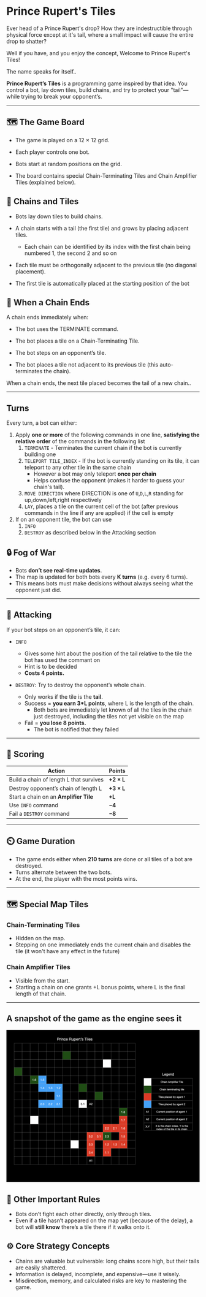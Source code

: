 # Prince Rupert's Tiles

Ever head of a Prince Rupert's drop? How they are indestructible through physical force except at it's tail, where a small impact will cause the entire drop to shatter?

Well if you have, and you enjoy the concept, Welcome to Prince Rupert's Tiles!

The name speaks for itself..

**Prince Rupert’s Tiles** is a programming game inspired by that idea. You control a bot, lay down tiles, build chains, and try to protect your "tail"—while trying to break your opponent’s.

---

## 🗺️ The Game Board
- The game is played on a 12 × 12 grid.

- Each player controls one bot.

- Bots start at random positions on the grid.

- The board contains special Chain-Terminating Tiles and Chain Amplifier Tiles (explained below).

## 🧱 Chains and Tiles
- Bots lay down tiles to build chains.

- A chain starts with a tail (the first tile) and grows by placing adjacent tiles. 
  - Each chain can be identified by its index with the first chain being numbered 1, the second 2 and so on

- Each tile must be orthogonally adjacent to the previous tile (no diagonal placement).
  
- The first tile is automatically placed at the starting position of the bot

## 🛑 When a Chain Ends
A chain ends immediately when:

- The bot uses the TERMINATE command.

- The bot places a tile on a Chain-Terminating Tile.

- The bot steps on an opponent’s tile.

- The bot places a tile not adjacent to its previous tile (this auto-terminates the chain).

When a chain ends, the next tile placed becomes the tail of a new chain..

---

## Turns
Every turn, a bot can either:
  1. Apply **one or more** of the following commands in one line, **satisfying the relative order** of the commands in the following list
     1. `TERMINATE` - Terminates the current chain if the bot is currently building one
     2. `TELEPORT TILE_INDEX` - If the bot is currently standing on its tile, it can teleport to any other tile in the same chain
        - However a bot may only teleport **once per chain**
        - Helps confuse the opponent (makes it harder to guess your chain's tail).
     3. `MOVE DIRECTION` where DIRECTION is one of `U`,`D`,`L`,`R` standing for up,down,left,right respectively
     4. `LAY`, places a tile on the current cell of the bot (after previous commands in the line if any are applied) if the cell is empty
  2. If on an opponent tile, the bot can use
     1. `INFO`
     2. `DESTROY` as described below in the Attacking section
  
## 🔒 Fog of War

- Bots **don’t see real-time updates**.
- The map is updated for both bots every **K turns** (e.g. every 6 turns).
- This means bots must make decisions without always seeing what the opponent just did.
  
---

## 🥷 Attacking

If your bot steps on an opponent’s tile, it can:

- `INFO`
  - Gives some hint about the position of the tail relative to the tile the bot has used the commant on
  - Hint is to be decided
  - **Costs 4 points.**

- `DESTROY`: Try to destroy the opponent’s whole chain.
  - Only works if the tile is the **tail**.
  - Success = **you earn 3*L points**, where L is the length of the chain.
    - Both bots are immediately let known of all the tiles in the chain just destroyed, including the tiles not yet visible on the map
  - Fail = **you lose 8 points.**
    - The bot is notified that they failed
   
---
## 🧮 Scoring

| Action                                  | Points     |
| --------------------------------------- | ---------- |
| Build a chain of length L that survives | **+2 × L** |
| Destroy opponent’s chain of length L    | **+3 × L** |
| Start a chain on an **Amplifier Tile**  | **+L**     |
| Use `INFO` command                      | **−4**     |
| Fail a `DESTROY` command                | **−8**     |

---

## ⏲️ Game Duration

- The game ends either when **210 turns** are done or all tiles of a bot are destroyed.
- Turns alternate between the two bots.
- At the end, the player with the most points wins.

---

## 🗺️ Special Map Tiles

### Chain-Terminating Tiles
  - Hidden on the map.
  - Stepping on one immediately ends the current chain and disables the tile (it won't have any effect in the future)
### Chain Amplifier Tiles
  - Visible from the start.
  - Starting a chain on one grants +L bonus points, where L is the final length of that chain.
---

## A snapshot of the game as the engine sees it
![A snapshot of the game as the engine sees it](game_snapshot_map.png)
## 🧠 Other Important Rules

- Bots don’t fight each other directly, only through tiles.
- Even if a tile hasn’t appeared on the map yet (because of the delay), a bot will **still know** there’s a tile there if it walks onto it.

## ⚙️ Core Strategy Concepts
- Chains are valuable but vulnerable: long chains score high, but their tails are easily shattered.
- Information is delayed, incomplete, and expensive—use it wisely.
- Misdirection, memory, and calculated risks are key to mastering the game.